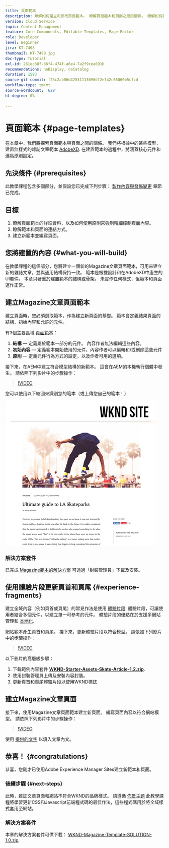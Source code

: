 ```yaml
---
title: 頁面範本
description: 瞭解如何建立和修改頁面範本。 瞭解頁面範本和頁面之間的關係。 瞭解如何設定頁面範本的原則，為內容提供精細的控管和品牌一致性。  根據Adobe XD的模型建立結構良好的雜誌文章範本。
version: Cloud Service
topic: Content Management
feature: Core Components, Editable Templates, Page Editor
role: Developer
level: Beginner
jira: KT-7498
thumbnail: KT-7498.jpg
doc-type: Tutorial
exl-id: 261ec68f-36f4-474f-a6e4-7a2f9cea691b
recommendations: noDisplay, noCatalog
duration: 1593
source-git-commit: f23c2ab86d42531113690df2e342c65060b5c7cd
workflow-type: tm+mt
source-wordcount: '628'
ht-degree: 0%

---
```


# 頁面範本 {#page-templates}

在本章中，我們將探索頁面範本與頁面之間的關係。 我們將根據中的某些模型，建置無樣式的雜誌文章範本 [AdobeXD](https://www.adobe.com/products/xd.html). 在建置範本的過程中，將涵蓋核心元件和進階原則設定。

## 先決條件 {#prerequisites}

此教學課程包含多個部分，並假設您已完成下列步驟： [製作內容與發佈變更](./author-content-publish.md) 章節已完成。

## 目標

1. 瞭解頁面範本的詳細資料，以及如何使用原則來強制精細控制頁面內容。
1. 瞭解範本和頁面的連結方式。
1. 建立新範本並編寫頁面。

## 您將建置的內容 {#what-you-will-build}

在教學課程的這個部分，您將建立一個新的Magazine文章頁面範本，可用來建立新的雜誌文章，並與通用結構保持一致。 範本是根據設計和在AdobeXD中產生的UI套件。 本章只著重於建置範本的結構或骨架。 未實作任何樣式，但範本和頁面運作正常。

## 建立Magazine文章頁面範本

建立頁面時，您必須選取範本，作為建立新頁面的基礎。 範本會定義結果頁面的結構、初始內容和允許的元件。

有3個主要區域 [頁面範本](https://experienceleague.adobe.com/docs/experience-manager-cloud-service/sites/authoring/features/templates.html)：

1. **結構**  — 定義屬於範本一部分的元件。 內容作者無法編輯這些內容。
1. **初始內容**  — 定義範本開始使用的元件，內容作者可以編輯和/或刪除這些元件
1. **原則**  — 定義元件行為方式的設定，以及作者可用的選項。

接下來，在AEM中建立符合模型結構的新範本。 這會在AEM的本機執行個體中發生。 請依照下列影片中的步驟操作：

>[!VIDEO](https://video.tv.adobe.com/v/332915?quality=12&learn=on)

您可以使用以下縮圖來識別您的範本（或上傳您自己的範本！）

![文章頁面範本縮圖](./assets/page-templates/article-page-template-thumbnail.png)


### 解決方案套件

已完成 [Magazine範本的解決方案](assets/page-templates/WKND-Magazine-Template-SOLUTION-1.1.zip) 可透過「封裝管理員」下載及安裝。

## 使用體驗片段更新頁首和頁尾 {#experience-fragments}

建立全域內容（例如頁首或頁尾）的常見作法是使用 [體驗片段](https://experienceleague.adobe.com/docs/experience-manager-learn/sites/experience-fragments/experience-fragments-feature-video-use.html). 體驗片段，可讓使用者結合多個元件，以建立單一可參考的元件。 體驗片段的優點在於支援多網站管理和 [本地化](https://experienceleague.adobe.com/docs/experience-manager-core-components/using/components/experience-fragment.html?lang=en#localized-site-structure).

網站範本產生頁首和頁尾。 接下來，更新體驗片段以符合模型。 請依照下列影片中的步驟操作：

>[!VIDEO](https://video.tv.adobe.com/v/332916?quality=12&learn=on)

以下影片的高層級步驟：

1. 下載範例內容套件 **[WKND-Starter-Assets-Skate-Article-1.2.zip](assets/page-templates/WKND-Starter-Assets-Skate-Article-1.2.zip)**.
1. 使用封裝管理員上傳及安裝內容封裝。
1. 更新頁首和頁尾體驗片段以使用WKND標誌

## 建立Magazine文章頁面

接下來，使用Magazine文章頁面範本建立新頁面。 編寫頁面內容以符合網站模型。 請依照下列影片中的步驟操作：

>[!VIDEO](https://video.tv.adobe.com/v/332917?quality=12&learn=on)

使用 [提供的文字](./assets/page-templates/la-skateparks-copy.txt) 以填入文章內文。

## 恭喜！ {#congratulations}

恭喜，您剛才已使用Adobe Experience Manager Sites建立新範本和頁面。

### 後續步驟 {#next-steps}

此時，雜誌文章頁面和網站不符合WKND的品牌樣式。 請遵循 [佈景主題](theming.md) 此教學課程將學習更新CSS和Javascript前端程式碼的最佳作法，這些程式碼用於將全域樣式套用至網站。

### 解決方案套件

本章的解決方案套件可供下載： [WKND-Magazine-Template-SOLUTION-1.0.zip](assets/page-templates/WKND-Magazine-Template-SOLUTION-1.0.zip).

